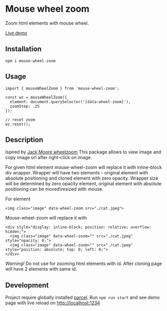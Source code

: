 # Mouse wheel zoom

Zoom html elements with mouse wheel.

[Live demo](https://z3ut.github.io/mouse-wheel-zoom/)

## Installation

```
npm i mouse-wheel-zoom
```


## Usage

```
import { mouseWheelZoom } from 'mouse-wheel-zoom';

const wz = mouseWheelZoom({
  element: document.querySelector('[data-wheel-zoom]'),
  zoomStep: .25  
});

// reset zoom
wz.reset();
```

## Description

Ispired by [Jack Moore wheelzoom](https://github.com/jackmoore/wheelzoom) This package allows to view image and copy image url after right-click on image.

For given html element mouse-wheel-zoom will replace it with inline-block div wrapper. Wrapper will have two elements - original element with absolute positioning and cloned element with zero opacity. Wrapper size will be determined by zero opacity element, original element with absolute positioning can be moved\resized with mouse.

For element

```
<img class="image" data-wheel-zoom src="./cat.jpeg">
```

Mouse-wheel-zoom will replace it with

```
<div style="display: inline-block; position: relative; overflow: hidden;">
  <img class="image" data-wheel-zoom="" src="./cat.jpeg" style="opacity: 0;">
  <img class="image" data-wheel-zoom="" src="./cat.jpeg" style="position: absolute; top: 0; left: 0;">
</div>
```

_Warning!_ Do not use for zooming html elements with id. After cloning page will have 2 elements with same id.

## Development

Project require globally installed [parcel](https://parceljs.org/getting_started.html). Run ```npm run start``` and see demo page with live reload on [http://localhost:1234](http://localhost:1234)
